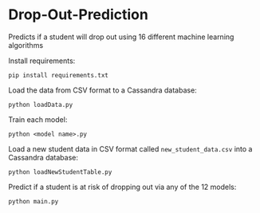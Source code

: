 # Drop-Out-Prediction
Predicts if a student will drop out using 16 different machine learning algorithms

Install requirements:

```pip install requirements.txt```

Load the data from CSV format to a Cassandra database:

```python loadData.py```

Train each model:

```python <model name>.py```

Load a new student data in CSV format called ```new_student_data.csv``` into a Cassandra database:

```python loadNewStudentTable.py```

Predict if a student is at risk of dropping out via any of the 12 models:

```python main.py```
